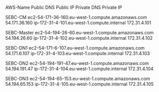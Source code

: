 AWS-Name 	Public DNS 	Public IP	Private DNS 	Private IP	


SEBC-CM 	ec2-54-171-36-160.eu-west-1.compute.amazonaws.com 	54.171.36.160 	ip-172-31-4-101.eu-west-1.compute.internal 	172.31.4.101
 
SEBC-Master 	ec2-54-194-26-60.eu-west-1.compute.amazonaws.com 	54.194.26.60 	ip-172-31-4-102.eu-west-1.compute.internal 	172.31.4.102
 
SEBC-DN1 	ec2-54-171-6-107.eu-west-1.compute.amazonaws.com 	54.171.6.107 	ip-172-31-4-103.eu-west-1.compute.internal 	172.31.4.103
 
SEBC-DN2 	ec2-54-194-191-47.eu-west-1.compute.amazonaws.com 	54.194.191.47 	ip-172-31-4-104.eu-west-1.compute.internal 	172.31.4.104
 
SEBC-DN3 	ec2-54-194-65-153.eu-west-1.compute.amazonaws.com 	54.194.65.153 	ip-172-31-4-105.eu-west-1.compute.internal 	172.31.4.105
